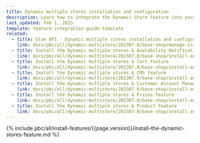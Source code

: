 ```yaml
---
title: Dynamic multiple stores installation and configuration
description: Learn how to integrate the Dynamic Store feature into your project
last_updated: Feb 1, 2023
template: feature-integration-guide-template
related:
  - title: Glue API - Dynamic multiple stores installation and configuration
    link: docs/pbc/all/dynamic-multistore/202307.0/base-shop/manage-via-glue-api/dynamic-stores-feature-integration.md
  - title: Install the Dynamic multiple stores & Avalability Notification feature
    link: docs/pbc/all/dynamic-multistore/202307.0/base-shop/install-and-upgrade/install-features/dynamic-stores-availability-notification-feature-integration.md
  - title: Install the Dynamic multiple stores & Cart feature
    link: docs/pbc/all/dynamic-multistore/202307.0/base-shop/install-and-upgrade/install-features/dynamic-stores-cart-feature-integration.md
  - title: Install the Dynamic multiple stores & CMS feature
    link: docs/pbc/all/dynamic-multistore/202307.0/base-shop/install-and-upgrade/install-features/dynamic-stores-cms-feature-integration.md
  - title: Install the Dynamic multiple stores & Customer Account Management feature
    link: docs/pbc/all/dynamic-multistore/202307.0/base-shop/install-and-upgrade/install-features/dynamic-stores-customer-account-management-feature-integration.md
  - title: Install the Dynamic multiple stores & Prices feature
    link: docs/pbc/all/dynamic-multistore/202307.0/base-shop/install-and-upgrade/install-features/dynamic-stores-prices-feature-integration.md
  - title: Install the Dynamic multiple stores & Product feature
    link: docs/pbc/all/dynamic-multistore/202307.0/base-shop/install-and-upgrade/install-features/dynamic-stores-product-feature-integration.md
---
```


{% include pbc/all/install-features/{{page.version}}/install-the-dynamic-stores-feature.md %} <!-- To edit, see /_includes/pbc/all/install-features/202304.0/install-the-dynamic-stores-feature.md -->
